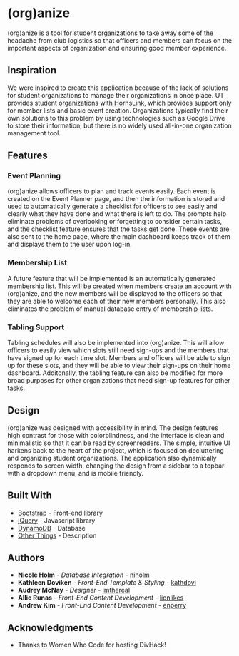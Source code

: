 # (org)anize

(org)anize is a tool for student organizations to take away some of the headache from club logistics so that officers and members can focus on the important aspects of organization and ensuring good member experience.

## Inspiration

We were inspired to create this application because of the lack of solutions for student organizations to manage their organizations in once place. UT provides student organizations with [HornsLink](https://utexas.campuslabs.com/engage/), which provides support only for member lists and basic event creation. Organizations typically find their own solutions to this problem by using technologies such as Google Drive to store their information, but there is no widely used all-in-one organization management tool.

## Features

### Event Planning

(org)anize allows officers to plan and track events easily. Each event is created on the Event Planner page, and then the information is stored and used to automatically generate a checklist for officers to see easily and clearly what they have done and what there is left to do. The prompts help eliminate problems of overlooking or forgetting to consider certain tasks, and the checklist feature ensures that the tasks get done. These events are also sent to the home page, where the main dashboard keeps track of them and displays them to the user upon log-in.

### Membership List

A future feature that will be implemented is an automatically generated membership list. This will be created when members create an account with (org)anize, and the new members will be displayed to the officers so that they are able to welcome each of their new members personally. This also eliminates the problem of manual database entry of membership lists.

### Tabling Support

Tabling schedules will also be implemented into (org)anize. This will allow officers to easily view which slots still need sign-ups and the members that have signed up for each time slot. Members and officers will be able to sign up for these slots, and they will be able to view their sign-ups on their home dashboard. Additonally, the tabling feature can also be modified for more broad purposes for other organizations that need sign-up features for other tasks.

## Design

(org)anize was designed with accessibility in mind. The design features high contrast for those with colorblindness, and the interface is clean and minimalistic so that it can be read by screenreaders. The simple, intuitive UI harkens back to the heart of the project, which is focused on decluttering and organizing student organizations. The application also dynamically responds to screen width, changing the design from a sidebar to a topbar with a dropdown menu, and is mobile friendly. 

## Built With

* [Bootstrap](https://getbootstrap.com/) - Front-end library
* [jQuery](https://jquery.com/) - Javascript library
* [DynamoDB](https://aws.amazon.com/dynamodb/) - Database
* [Other Things](#) - Description

## Authors

* **Nicole Holm** - *Database Integration* - [niholm](https://github.com/niholm)
* **Kathleen Doviken** - *Front-End Template & Styling* - [kathdovi](https://github.com/kathdovi)
* **Audrey McNay** - *Designer* - [imthereal](https://github.com/imthereal)
* **Allie Runas** - *Front-End Content Development* - [lionlikes](https://github.com/lionlikes)
* **Andrew Kim** - *Front-End Content Development* - [enperry](https://github.com/enperry)


## Acknowledgments

* Thanks to Women Who Code for hosting DivHack!
